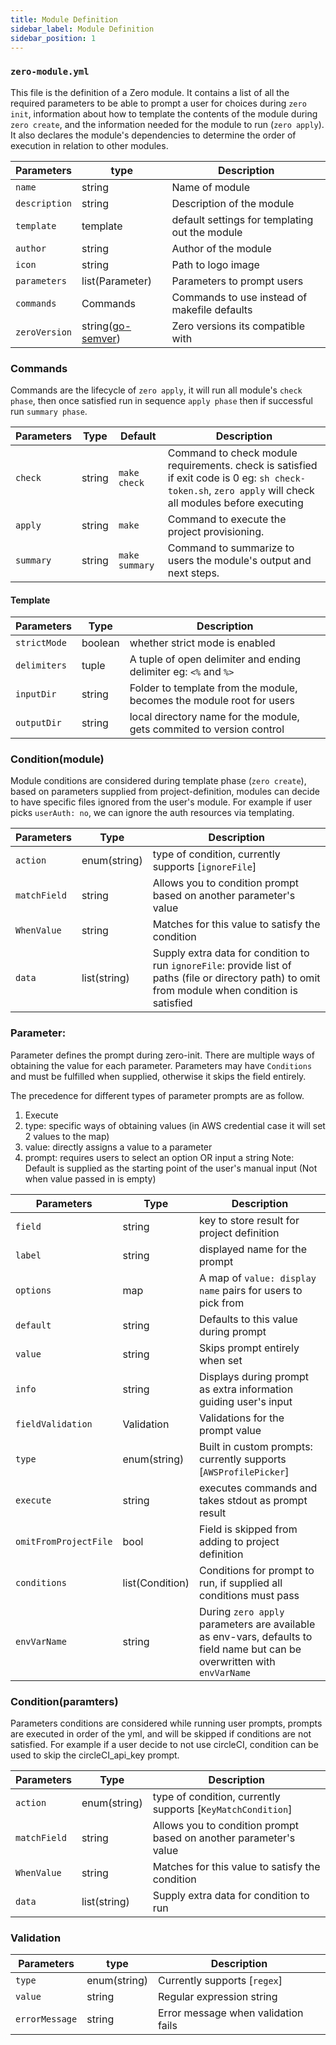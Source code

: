 ```yaml
---
title: Module Definition
sidebar_label: Module Definition
sidebar_position: 1
---
```


### `zero-module.yml`
This file is the definition of a Zero module. It contains a list of all the required parameters to be able to prompt a user for choices during `zero init`, information about how to template the contents of the module during `zero create`, and the information needed for the module to run (`zero apply`).
It also declares the module's  dependencies to determine the order of execution in relation to other modules.

| Parameters    | type               | Description                                      |
|---------------|--------------------|--------------------------------------------------|
| `name`        | string             | Name of module                                   |
| `description` | string             | Description of the module                        |
| `template`    | template           | default settings for templating out the module   |
| `author`      | string             | Author of the module                             |
| `icon`        | string             | Path to logo image                               |
| `parameters`  | list(Parameter)    | Parameters to prompt users                       |
| `commands`    | Commands           | Commands to use instead of makefile defaults     |
| `zeroVersion` | string([go-semver])| Zero versions its compatible with                |


### Commands
Commands are the lifecycle of `zero apply`, it will run all module's `check phase`, then once satisfied run in sequence `apply phase` then if successful run `summary phase`.

| Parameters | Type   | Default        | Description                                                              |
|------------|--------|----------------|--------------------------------------------------------------------------|
| `check`    | string | `make check`   | Command to check module requirements. check is satisfied if exit code is 0 eg: `sh check-token.sh`, `zero apply` will check all modules before executing |
| `apply`    | string | `make`         | Command to execute the project provisioning.                             |
| `summary`  | string | `make summary` | Command to summarize to users the module's output and next steps.        |

#### Template
| Parameters   | Type    | Description                                                           |
|--------------|---------|-----------------------------------------------------------------------|
| `strictMode` | boolean | whether strict mode is enabled                                        |
| `delimiters` | tuple   | A tuple of open delimiter and ending delimiter eg: `<%` and `%>`      |
| `inputDir`   | string  | Folder to template from the module, becomes the module root for users |
| `outputDir`  | string  | local directory name for the module, gets commited to version control |

### Condition(module)
Module conditions are considered during template phase (`zero create`), based on parameters supplied from project-definition,
modules can decide to have specific files ignored from the user's module. For example if user picks `userAuth: no`, we can ignore the auth resources via templating.

| Parameters   | Type         | Description                                                                                                                                           |
|--------------|--------------|-------------------------------------------------------------------------------------------------------------------------------------------------------|
| `action`     | enum(string) | type of condition, currently supports [`ignoreFile`]                                                                                                  |
| `matchField` | string       | Allows you to condition prompt based on another parameter's value                                                                                     |
| `WhenValue`  | string       | Matches for this value to satisfy the condition                                                                                                       |
| `data`       | list(string) | Supply extra data for condition to run   `ignoreFile`: provide list of paths (file or directory path) to omit from module when condition is satisfied |

### Parameter:
Parameter defines the prompt during zero-init.
There are multiple ways of obtaining the value for each parameter.
Parameters may have `Conditions` and must be fulfilled when supplied, otherwise it skips the field entirely.

The precedence for different types of parameter prompts are as follow.
1. Execute
2. type: specific ways of obtaining values (in AWS credential case it will set 2 values to the map)
3. value: directly assigns a value to a parameter
4. prompt: requires users to select an option OR input a string
Note: Default is supplied as the starting point of the user's manual input (Not when value passed in is empty)

| Parameters            | Type            | Description                                                                                                               |
|-----------------------|-----------------|---------------------------------------------------------------------------------------------------------------------------|
| `field`               | string          | key to store result for project definition                                                                                |
| `label`               | string          | displayed name for the prompt                                                                                             |
| `options`             | map             | A map of `value: display name` pairs for users to pick from                                                               |
| `default`             | string          | Defaults to this value during prompt                                                                                      |
| `value`               | string          | Skips prompt entirely when set                                                                                            |
| `info`                | string          | Displays during prompt as extra information guiding user's input                                                          |
| `fieldValidation`     | Validation      | Validations for the prompt value                                                                                          |
| `type`                | enum(string)    | Built in custom prompts: currently supports [`AWSProfilePicker`]                                                          |
| `execute`             | string          | executes commands and takes stdout as prompt result                                                                       |
| `omitFromProjectFile` | bool            | Field is skipped from adding to project definition                                                                        |
| `conditions`          | list(Condition) | Conditions for prompt to run, if supplied all conditions must pass                                                        |
| `envVarName`          | string          | During `zero apply` parameters are available as env-vars, defaults to field name but can be overwritten with `envVarName` |

### Condition(paramters)
Parameters conditions are considered while running user prompts, prompts are
executed in order of the yml, and will be skipped if conditions are not satisfied.
For example if a user decide to not use circleCI, condition can be used to skip the circleCI_api_key prompt.

| Parameters   | Type         | Description                                                       |
|--------------|--------------|-------------------------------------------------------------------|
| `action`     | enum(string) | type of condition, currently supports [`KeyMatchCondition`]         |
| `matchField` | string       | Allows you to condition prompt based on another parameter's value |
| `WhenValue`  | string       | Matches for this value to satisfy the condition                   |
| `data`       | list(string) | Supply extra data for condition to run                            |

### Validation

| Parameters     | type         | Description                         |
|----------------|--------------|-------------------------------------|
| `type`         | enum(string) | Currently supports [`regex`]          |
| `value`        | string       | Regular expression string           |
| `errorMessage` | string       | Error message when validation fails |

[go-semver]: https://github.com/hashicorp/go-version/blob/master/README.md